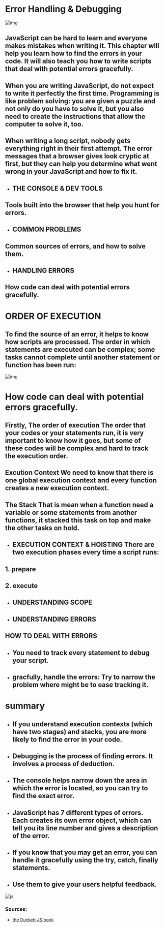 
# **Error Handling & Debugging**


![img](https://distancelearning-images.s3.eu-west-2.amazonaws.com/product-images/600-600/Webmaster-Javascript-1200x600.jpg)

## JavaScript can be hard to learn and everyone makes mistakes when writing it. This chapter will help you learn how to find the errors in your code. It will also teach you how to write scripts that deal with potential errors gracefully.


## When you are writing JavaScript, do not expect to write it perfectly the first time. Programming is like problem solving: you are given a puzzle and not only do you have to solve it, but you also need to create the instructions that allow the computer to solve it, too.


## When writing a long script, nobody gets everything right in their first attempt. The error messages that a browser gives look cryptic at first, but they can help you determine what went wrong in your JavaScript and how to fix it. 


* ## **THE CONSOLE & DEV TOOLS**
## Tools built into the browser that help you hunt for errors.

* ## **COMMON PROBLEMS**
## Common sources of errors, and how to solve them.

* ## **HANDLING ERRORS**
## How code can deal with potential errors gracefully.


# **ORDER OF EXECUTION**
## To find the source of an error, it helps to know how scripts are processed. The order in which statements are executed can be complex; some tasks cannot complete until another statement or function has been run:


![img](https://www.oreilly.com/library/view/javascript-and-jquery/9781118531648/images/p452-001.jpg)


# **How code can deal with potential errors gracefully.**

## Firstly, **The order of execution** The order that your codes or your statements run, it is very important to know how it goes, but some of these codes will be complex and hard to track the execution order.

## **Excution Context** We need to know that there is one global execution context and every function creates a new execution context.

## **The Stack** That is mean when a function need a variable or some statements from another functions, it stacked this task on top and make the other tasks on hold.

* ## EXECUTION CONTEXT & HOISTING There are two execution phases every time a script runs:
## 1. prepare
## 2. execute

* ## UNDERSTANDING SCOPE
* ## UNDERSTANDING ERRORS

## **HOW TO DEAL WITH ERRORS**
* ## You need to track every statement to debug your script.
* ## gracfully, handle the errors: Try to narrow the problem where might be to ease tracking it.


# **summary**

* ## If you understand execution contexts (which have two stages) and stacks, you are more likely to find the error in your code. 
* ## Debugging is the process of finding errors. It involves a process of deduction. 
* ## The console helps narrow down the area in which the error is located, so you can try to find the exact error. 
* ## JavaScript has 7 different types of errors. Each creates its own error object, which can tell you its line number and gives a description of the error. 
* ## If you know that you may get an error, you can handle it gracefully using the try, catch, finally statements. 
* ## Use them to give your users helpful feedback. 

![js](https://encrypted-tbn0.gstatic.com/images?q=tbn:ANd9GcRoFhhOhsxwbhZG1fdsn_segYTIFxBzubf4VQ&usqp=CAU)

### Sources:
* [the Duckett JS book](https://slack-files.com/files-pri-safe/TNGRRLUMA-F01VBUFKN3C/javascript_and_jquery_interactive_jon_du.pdf?c=1619379436-96c719feacff7a14)
